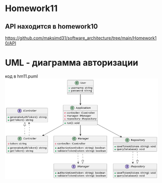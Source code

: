 # Homework11
## API находится в homework10
https://github.com/maksimd31/software_architecture/tree/main/Homework10/API 

# UML - диаграмма авторизации 
код в hm11.puml
![img.png](img.png)